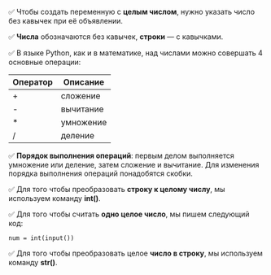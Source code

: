 ✅ Чтобы создать переменную с **целым числом**, нужно указать число без кавычек при её объявлении.

✅ **Числа** обозначаются без кавычек, **строки** — с кавычками.

✅ В языке Python, как и в математике, над числами можно совершать 4 основные операции:

|**Оператор**|**Описание**|
|--|--|
|+|сложение|
|-|вычитание|
|*|умножение|
|/|деление|

✅ **Порядок выполнения операций**: первым делом выполняется умножение или деление, затем сложение и вычитание. Для изменения порядка выполнения операций понадобятся скобки.

✅ Для того чтобы преобразовать **строку к целому числу**, мы используем команду **int()**.

✅ Для того чтобы считать **одно целое число**, мы пишем следующий код:
```
num = int(input())
```
                  
✅ Для того чтобы преобразовать целое **число в строку**, мы используем команду **str()**.
